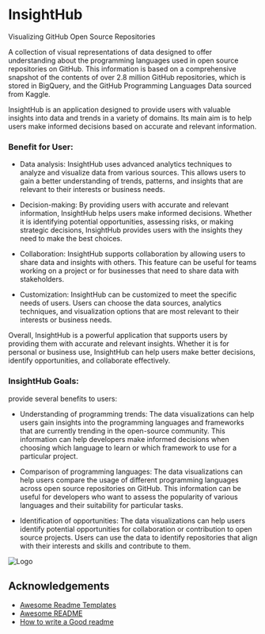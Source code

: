 # InsightHub
Visualizing GitHub Open Source Repositories

A collection of visual representations of data designed to offer understanding about the programming languages used in open source repositories on GitHub. This information is based on a comprehensive snapshot of the contents of over 2.8 million GitHub repositories, which is stored in BigQuery, and the GitHub Programming Languages Data sourced from Kaggle.



InsightHub is an application designed to provide users with valuable insights into data and trends in a variety of domains. Its main aim is to help users make informed decisions based on accurate and relevant information.

### Benefit for User:

- Data analysis: InsightHub uses advanced analytics techniques to analyze and visualize data from various sources. This allows users to gain a better understanding of trends, patterns, and insights that are relevant to their interests or business needs.

- Decision-making: By providing users with accurate and relevant information, InsightHub helps users make informed decisions. Whether it is identifying potential opportunities, assessing risks, or making strategic decisions, InsightHub provides users with the insights they need to make the best choices.

- Collaboration: InsightHub supports collaboration by allowing users to share data and insights with others. This feature can be useful for teams working on a project or for businesses that need to share data with stakeholders.

- Customization: InsightHub can be customized to meet the specific needs of users. Users can choose the data sources, analytics techniques, and visualization options that are most relevant to their interests or business needs.

Overall, InsightHub is a powerful application that supports users by providing them with accurate and relevant insights. Whether it is for personal or business use, InsightHub can help users make better decisions, identify opportunities, and collaborate effectively.

### InsightHub Goals:
provide several benefits to users:

* Understanding of programming trends: The data visualizations can help users gain insights into the programming languages and frameworks that are currently trending in the open-source community. This information can help developers make informed decisions when choosing which language to learn or which framework to use for a particular project.

* Comparison of programming languages: The data visualizations can help users compare the usage of different programming languages across open source repositories on GitHub. This information can be useful for developers who want to assess the popularity of various languages and their suitability for particular tasks.

* Identification of opportunities: The data visualizations can help users identify potential opportunities for collaboration or contribution to open source projects. Users can use the data to identify repositories that align with their interests and skills and contribute to them.

![Logo](https://avatars.githubusercontent.com/u/9199177?s=48&v=4)


## Acknowledgements

 - [Awesome Readme Templates](https://awesomeopensource.com/project/elangosundar/awesome-README-templates)
 - [Awesome README](https://github.com/matiassingers/awesome-readme)
 - [How to write a Good readme](https://bulldogjob.com/news/449-how-to-write-a-good-readme-for-your-github-project)

